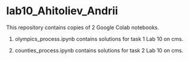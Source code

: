 # lab10_Ahitoliev_Andrii

This repository contains copies of 2 Google Colab notebooks.

1. olympics_process.ipynb contains solutions for task 1 
Lab 10 on cms.

2. counties_process.ipynb contains solutions for task 2 
Lab 10 on cms.


